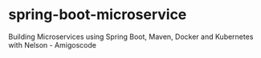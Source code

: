 # spring-boot-microservice
Building Microservices using Spring Boot, Maven, Docker and Kubernetes with Nelson - Amigoscode
